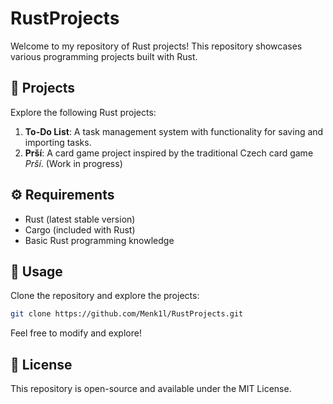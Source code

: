 # RustProjects

Welcome to my repository of Rust projects! This repository showcases various programming projects built with Rust.

## 🚀 Projects

Explore the following Rust projects:

1. **To-Do List**: A task management system with functionality for saving and importing tasks.
2. **Prší**: A card game project inspired by the traditional Czech card game *Prší*. (Work in progress)

## ⚙️ Requirements

- Rust (latest stable version)
- Cargo (included with Rust)
- Basic Rust programming knowledge

## 📝 Usage

Clone the repository and explore the projects:

```bash
git clone https://github.com/Menk1l/RustProjects.git
```

Feel free to modify and explore!

## 📄 License

This repository is open-source and available under the MIT License.
